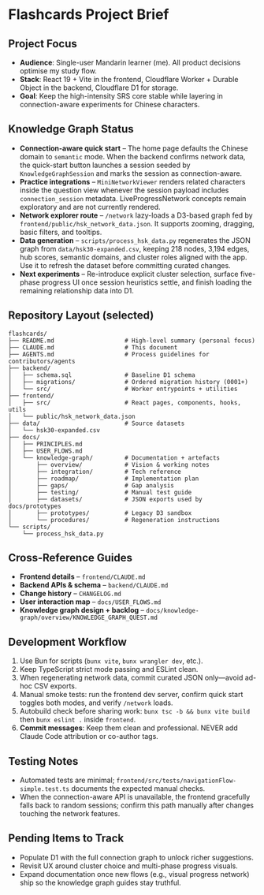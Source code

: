 # Flashcards Project Brief

## Project Focus
- **Audience**: Single-user Mandarin learner (me). All product decisions optimise my study flow.
- **Stack**: React 19 + Vite in the frontend, Cloudflare Worker + Durable Object in the backend, Cloudflare D1 for storage.
- **Goal**: Keep the high-intensity SRS core stable while layering in connection-aware experiments for Chinese characters.

## Knowledge Graph Status
- **Connection-aware quick start** – The home page defaults the Chinese domain to `semantic` mode. When the backend confirms network data, the quick-start button launches a session seeded by `KnowledgeGraphSession` and marks the session as connection-aware.
- **Practice integrations** – `MiniNetworkViewer` renders related characters inside the question view whenever the session payload includes `connection_session` metadata. LiveProgressNetwork concepts remain exploratory and are not currently rendered.
- **Network explorer route** – `/network` lazy-loads a D3-based graph fed by `frontend/public/hsk_network_data.json`. It supports zooming, dragging, basic filters, and tooltips.
- **Data generation** – `scripts/process_hsk_data.py` regenerates the JSON graph from `data/hsk30-expanded.csv`, keeping 218 nodes, 3,194 edges, hub scores, semantic domains, and cluster roles aligned with the app. Use it to refresh the dataset before committing curated changes.
- **Next experiments** – Re-introduce explicit cluster selection, surface five-phase progress UI once session heuristics settle, and finish loading the remaining relationship data into D1.

## Repository Layout (selected)
```
flashcards/
├── README.md                    # High-level summary (personal focus)
├── CLAUDE.md                    # This document
├── AGENTS.md                    # Process guidelines for contributors/agents
├── backend/
│   ├── schema.sql               # Baseline D1 schema
│   ├── migrations/              # Ordered migration history (0001+)
│   └── src/                     # Worker entrypoints + utilities
├── frontend/
│   ├── src/                     # React pages, components, hooks, utils
│   └── public/hsk_network_data.json
├── data/                        # Source datasets
│   └── hsk30-expanded.csv
├── docs/
│   ├── PRINCIPLES.md
│   ├── USER_FLOWS.md
│   └── knowledge-graph/         # Documentation + artefacts
│       ├── overview/            # Vision & working notes
│       ├── integration/         # Tech reference
│       ├── roadmap/             # Implementation plan
│       ├── gaps/                # Gap analysis
│       ├── testing/             # Manual test guide
│       ├── datasets/            # JSON exports used by docs/prototypes
│       ├── prototypes/          # Legacy D3 sandbox
│       └── procedures/          # Regeneration instructions
└── scripts/
    └── process_hsk_data.py
```

## Cross-Reference Guides
- **Frontend details** – `frontend/CLAUDE.md`
- **Backend APIs & schema** – `backend/CLAUDE.md`
- **Change history** – `CHANGELOG.md`
- **User interaction map** – `docs/USER_FLOWS.md`
- **Knowledge graph design + backlog** – `docs/knowledge-graph/overview/KNOWLEDGE_GRAPH_QUEST.md`

## Development Workflow
1. Use Bun for scripts (`bunx vite`, `bunx wrangler dev`, etc.).
2. Keep TypeScript strict mode passing and ESLint clean.
3. When regenerating network data, commit curated JSON only—avoid ad-hoc CSV exports.
4. Manual smoke tests: run the frontend dev server, confirm quick start toggles both modes, and verify `/network` loads.
5. Autobuild check before sharing work: `bunx tsc -b && bunx vite build` then `bunx eslint .` inside `frontend`.
6. **Commit messages**: Keep them clean and professional. NEVER add Claude Code attribution or co-author tags.

## Testing Notes
- Automated tests are minimal; `frontend/src/tests/navigationFlow-simple.test.ts` documents the expected manual checks.
- When the connection-aware API is unavailable, the frontend gracefully falls back to random sessions; confirm this path manually after changes touching the network features.

## Pending Items to Track
- Populate D1 with the full connection graph to unlock richer suggestions.
- Revisit UX around cluster choice and multi-phase progress visuals.
- Expand documentation once new flows (e.g., visual progress network) ship so the knowledge graph guides stay truthful.
